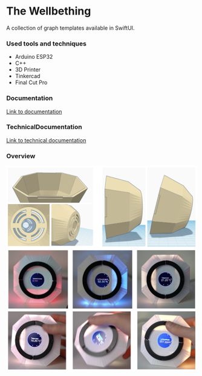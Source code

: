 # The Wellbething

A collection of graph templates available in SwiftUI.

### Used tools and techniques

- Arduino ESP32
- C++
- 3D Printer
- Tinkercad
- Final Cut Pro

### Documentation

[Link to documentation](https://github.com/Taeeun-Kim/The_Wellbething/blob/main/Documents/Gruppe1_Dokumentation.pdf)

### TechnicalDocumentation

[Link to technical documentation](https://github.com/Taeeun-Kim/The_Wellbething/blob/main/Documents/Gruppe1_Technische_Dokumentation.pdf)

### Overview

<img align="left" alt="vscode"  src="src/3.png"/>

<img align="left" alt="slack"  src="src/1.png"/>

<img align="left" alt="vscode"  src="src/2.png"/>
